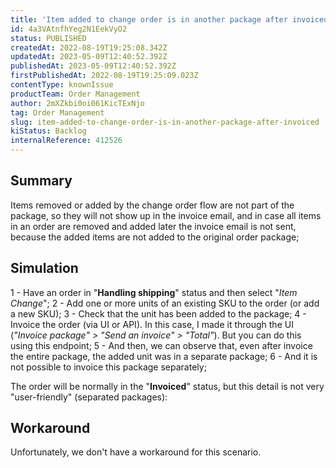 ```yaml
---
title: 'Item added to change order is in another package after invoiced'
id: 4a3VAtnfhYeg2N1EekVyO2
status: PUBLISHED
createdAt: 2022-08-19T19:25:08.342Z
updatedAt: 2023-05-09T12:40:52.392Z
publishedAt: 2023-05-09T12:40:52.392Z
firstPublishedAt: 2022-08-19T19:25:09.023Z
contentType: knownIssue
productTeam: Order Management
author: 2mXZkbi0oi061KicTExNjo
tag: Order Management
slug: item-added-to-change-order-is-in-another-package-after-invoiced
kiStatus: Backlog
internalReference: 412526
---
```


## Summary


Items removed or added by the change order flow are not part of the package, so they will not show up in the invoice email, and in case all items in an order are removed and added later the invoice email is not sent, because the added items are not added to the original order package;


##

## Simulation


1 - Have an order in "**Handling shipping**" status and then select "_Item Change_";
2 - Add one or more units of an existing SKU to the order (or add a new SKU);
3 - Check that the unit has been added to the package;
4 - Invoice the order (via UI or API). In this case, I made it through the UI (_"Invoice package" > "Send an invoice" > "Total"_). But you can do this using this endpoint;
5 - And then, we can observe that, even after invoice the entire package, the added unit was in a separate package;
6 - And it is not possible to invoice this package separately;

The order will be normally in the "**Invoiced**" status, but this detail is not very "user-friendly" (separated packages):


##

## Workaround


Unfortunately, we don't have a workaround for this scenario.

